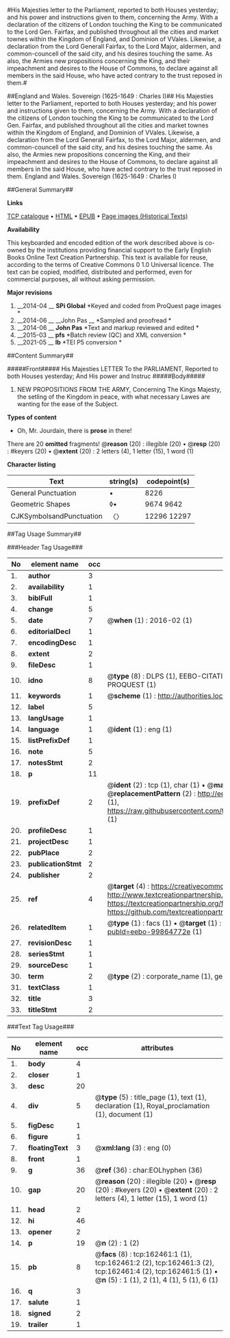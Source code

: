 #His Majesties letter to the Parliament, reported to both Houses yesterday; and his power and instructions given to them, concerning the Army. With a declaration of the citizens of London touching the King to be communicated to the Lord Gen. Fairfax, and published throughout all the cities and market townes within the Kingdom of England, and Dominion of VVales. Likewise, a declaration from the Lord Generall Fairfax, to the Lord Major, aldermen, and common-councell of the said city, and his desires touching the same. As also, the Armies new propositions concerning the King, and their impeachment and desires to the House of Commons, to declare against all members in the said House, who have acted contrary to the trust reposed in them.#

##England and Wales. Sovereign (1625-1649 : Charles I)##
His Majesties letter to the Parliament, reported to both Houses yesterday; and his power and instructions given to them, concerning the Army. With a declaration of the citizens of London touching the King to be communicated to the Lord Gen. Fairfax, and published throughout all the cities and market townes within the Kingdom of England, and Dominion of VVales. Likewise, a declaration from the Lord Generall Fairfax, to the Lord Major, aldermen, and common-councell of the said city, and his desires touching the same. As also, the Armies new propositions concerning the King, and their impeachment and desires to the House of Commons, to declare against all members in the said House, who have acted contrary to the trust reposed in them.
England and Wales. Sovereign (1625-1649 : Charles I)

##General Summary##

**Links**

[TCP catalogue](http://www.ota.ox.ac.uk/tcp/)  • 
[HTML](http://tei.it.ox.ac.uk/tcp/Texts-HTML/free/A78/A78869.html)  • 
[EPUB](http://tei.it.ox.ac.uk/tcp/Texts-EPUB/free/A78/A78869.epub) • 
[Page images (Historical Texts)](https://historicaltexts.jisc.ac.uk/eebo-99864772e)

**Availability**

This keyboarded and encoded edition of the work described above is co-owned by the
    institutions providing financial support to the Early English Books Online Text Creation
    Partnership. This text is available for reuse, according to the terms of  Creative Commons 0 1.0 Universal
    licence. The text can be copied, modified, distributed and performed, even for commercial
    purposes, all without asking permission.

**Major revisions**

1. __2014-04 __ __SPi Global__ *Keyed and coded from ProQuest page images *
1. __2014-06 __ __John Pas __ *Sampled and proofread *
1. __2014-06 __ __John Pas__ *Text and markup reviewed and edited *
1. __2015-03 __ __pfs__ *Batch review (QC) and XML conversion *
1. __2021-05 __ __lb__ *TEI P5 conversion *

##Content Summary##

#####Front#####
His Majesties LETTER To the PARLIAMENT, Reported to both Houses yesterday; And His power and Instruc
#####Body#####

1. NEW PROPOSITIONS FROM THE ARMY, Concerning The Kings Majesty, the setling of the Kingdom in peace, with what necessary Lawes are wanting for the ease of the Subject.

**Types of content**

  * Oh, Mr. Jourdain, there is **prose** in there!

There are 20 **omitted** fragments! 
 @__reason__ (20) : illegible (20)  •  @__resp__ (20) : #keyers (20)  •  @__extent__ (20) : 2 letters (4), 1 letter (15), 1 word (1)

**Character listing**


|Text|string(s)|codepoint(s)|
|---|---|---|
|General Punctuation|•|8226|
|Geometric Shapes|◊▪|9674 9642|
|CJKSymbolsandPunctuation|〈〉|12296 12297|

##Tag Usage Summary##

###Header Tag Usage###

|No|element name|occ|attributes|
|---|---|---|---|
|1.|__author__|3||
|2.|__availability__|1||
|3.|__biblFull__|1||
|4.|__change__|5||
|5.|__date__|7| @__when__ (1) : 2016-02 (1)|
|6.|__editorialDecl__|1||
|7.|__encodingDesc__|1||
|8.|__extent__|2||
|9.|__fileDesc__|1||
|10.|__idno__|8| @__type__ (8) : DLPS (1), EEBO-CITATION (1), VID (1), EEBO-PROQUEST (1), STC (3), PROQUEST (1)|
|11.|__keywords__|1| @__scheme__ (1) : http://authorities.loc.gov/ (1)|
|12.|__label__|5||
|13.|__langUsage__|1||
|14.|__language__|1| @__ident__ (1) : eng (1)|
|15.|__listPrefixDef__|1||
|16.|__note__|5||
|17.|__notesStmt__|2||
|18.|__p__|11||
|19.|__prefixDef__|2| @__ident__ (2) : tcp (1), char (1)  •  @__matchPattern__ (2) : ([0-9\-]+):([0-9IVX]+) (1), (.+) (1)  •  @__replacementPattern__ (2) : http://eebo.chadwyck.com/downloadtiff?vid=$1&page=$2 (1), https://raw.githubusercontent.com/textcreationpartnership/Texts/master/tcpchars.xml#$1 (1)|
|20.|__profileDesc__|1||
|21.|__projectDesc__|1||
|22.|__pubPlace__|2||
|23.|__publicationStmt__|2||
|24.|__publisher__|2||
|25.|__ref__|4| @__target__ (4) : https://creativecommons.org/publicdomain/zero/1.0/ (1), http://www.textcreationpartnership.org/docs/. (1), https://textcreationpartnership.org/faq/#faq05 (1), https://github.com/textcreationpartnership (1)|
|26.|__relatedItem__|1| @__type__ (1) : facs (1)  •  @__target__ (1) : https://data.historicaltexts.jisc.ac.uk/view?pubId=eebo-99864772e (1)|
|27.|__revisionDesc__|1||
|28.|__seriesStmt__|1||
|29.|__sourceDesc__|1||
|30.|__term__|2| @__type__ (2) : corporate_name (1), geographic_name (1)|
|31.|__textClass__|1||
|32.|__title__|3||
|33.|__titleStmt__|2||


###Text Tag Usage###

|No|element name|occ|attributes|
|---|---|---|---|
|1.|__body__|4||
|2.|__closer__|1||
|3.|__desc__|20||
|4.|__div__|5| @__type__ (5) : title_page (1), text (1), declaration (1), Royal_proclamation (1), document (1)|
|5.|__figDesc__|1||
|6.|__figure__|1||
|7.|__floatingText__|3| @__xml:lang__ (3) : eng (0)|
|8.|__front__|1||
|9.|__g__|36| @__ref__ (36) : char:EOLhyphen (36)|
|10.|__gap__|20| @__reason__ (20) : illegible (20)  •  @__resp__ (20) : #keyers (20)  •  @__extent__ (20) : 2 letters (4), 1 letter (15), 1 word (1)|
|11.|__head__|2||
|12.|__hi__|46||
|13.|__opener__|2||
|14.|__p__|19| @__n__ (2) : 1 (2)|
|15.|__pb__|8| @__facs__ (8) : tcp:162461:1 (1), tcp:162461:2 (2), tcp:162461:3 (2), tcp:162461:4 (2), tcp:162461:5 (1)  •  @__n__ (5) : 1 (1), 2 (1), 4 (1), 5 (1), 6 (1)|
|16.|__q__|3||
|17.|__salute__|1||
|18.|__signed__|2||
|19.|__trailer__|1||
